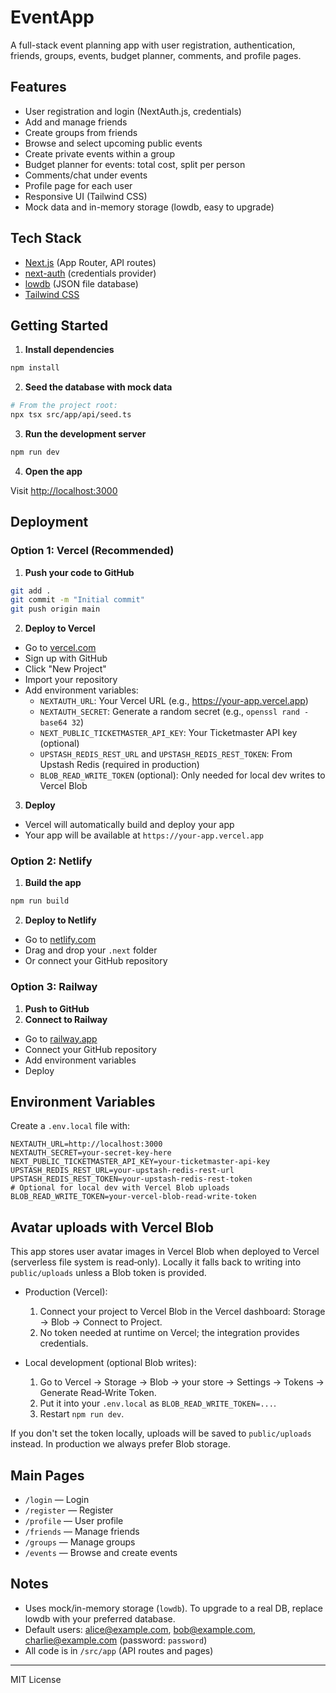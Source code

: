 # EventApp

A full-stack event planning app with user registration, authentication, friends, groups, events, budget planner, comments, and profile pages.

## Features
- User registration and login (NextAuth.js, credentials)
- Add and manage friends
- Create groups from friends
- Browse and select upcoming public events
- Create private events within a group
- Budget planner for events: total cost, split per person
- Comments/chat under events
- Profile page for each user
- Responsive UI (Tailwind CSS)
- Mock data and in-memory storage (lowdb, easy to upgrade)

## Tech Stack
- [Next.js](https://nextjs.org/) (App Router, API routes)
- [next-auth](https://next-auth.js.org/) (credentials provider)
- [lowdb](https://github.com/typicode/lowdb) (JSON file database)
- [Tailwind CSS](https://tailwindcss.com/)

## Getting Started

1. **Install dependencies**

```bash
npm install
```

2. **Seed the database with mock data**

```bash
# From the project root:
npx tsx src/app/api/seed.ts
```

3. **Run the development server**

```bash
npm run dev
```

4. **Open the app**

Visit [http://localhost:3000](http://localhost:3000)

## Deployment

### Option 1: Vercel (Recommended)

1. **Push your code to GitHub**
```bash
git add .
git commit -m "Initial commit"
git push origin main
```

2. **Deploy to Vercel**
- Go to [vercel.com](https://vercel.com)
- Sign up with GitHub
- Click "New Project"
- Import your repository
- Add environment variables:
  - `NEXTAUTH_URL`: Your Vercel URL (e.g., https://your-app.vercel.app)
  - `NEXTAUTH_SECRET`: Generate a random secret (e.g., `openssl rand -base64 32`)
  - `NEXT_PUBLIC_TICKETMASTER_API_KEY`: Your Ticketmaster API key (optional)
  - `UPSTASH_REDIS_REST_URL` and `UPSTASH_REDIS_REST_TOKEN`: From Upstash Redis (required in production)
  - `BLOB_READ_WRITE_TOKEN` (optional): Only needed for local dev writes to Vercel Blob

3. **Deploy**
- Vercel will automatically build and deploy your app
- Your app will be available at `https://your-app.vercel.app`

### Option 2: Netlify

1. **Build the app**
```bash
npm run build
```

2. **Deploy to Netlify**
- Go to [netlify.com](https://netlify.com)
- Drag and drop your `.next` folder
- Or connect your GitHub repository

### Option 3: Railway

1. **Push to GitHub**
2. **Connect to Railway**
- Go to [railway.app](https://railway.app)
- Connect your GitHub repository
- Add environment variables
- Deploy

## Environment Variables

Create a `.env.local` file with:

```env
NEXTAUTH_URL=http://localhost:3000
NEXTAUTH_SECRET=your-secret-key-here
NEXT_PUBLIC_TICKETMASTER_API_KEY=your-ticketmaster-api-key
UPSTASH_REDIS_REST_URL=your-upstash-redis-rest-url
UPSTASH_REDIS_REST_TOKEN=your-upstash-redis-rest-token
# Optional for local dev with Vercel Blob uploads
BLOB_READ_WRITE_TOKEN=your-vercel-blob-read-write-token
```

## Avatar uploads with Vercel Blob

This app stores user avatar images in Vercel Blob when deployed to Vercel (serverless file system is read‑only). Locally it falls back to writing into `public/uploads` unless a Blob token is provided.

- Production (Vercel):
  1) Connect your project to Vercel Blob in the Vercel dashboard: Storage → Blob → Connect to Project.
  2) No token needed at runtime on Vercel; the integration provides credentials.

- Local development (optional Blob writes):
  1) Go to Vercel → Storage → Blob → your store → Settings → Tokens → Generate Read‑Write Token.
  2) Put it into your `.env.local` as `BLOB_READ_WRITE_TOKEN=...`.
  3) Restart `npm run dev`.

If you don't set the token locally, uploads will be saved to `public/uploads` instead. In production we always prefer Blob storage.

## Main Pages
- `/login` — Login
- `/register` — Register
- `/profile` — User profile
- `/friends` — Manage friends
- `/groups` — Manage groups
- `/events` — Browse and create events

## Notes
- Uses mock/in-memory storage (`lowdb`). To upgrade to a real DB, replace lowdb with your preferred database.
- Default users: alice@example.com, bob@example.com, charlie@example.com (password: `password`)
- All code is in `/src/app` (API routes and pages)

---

MIT License

